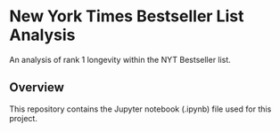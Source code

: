 # New York Times Bestseller List Analysis

An analysis of rank 1 longevity within the NYT Bestseller list.

## Overview 

This repository contains the Jupyter notebook (.ipynb) file used for this project.
